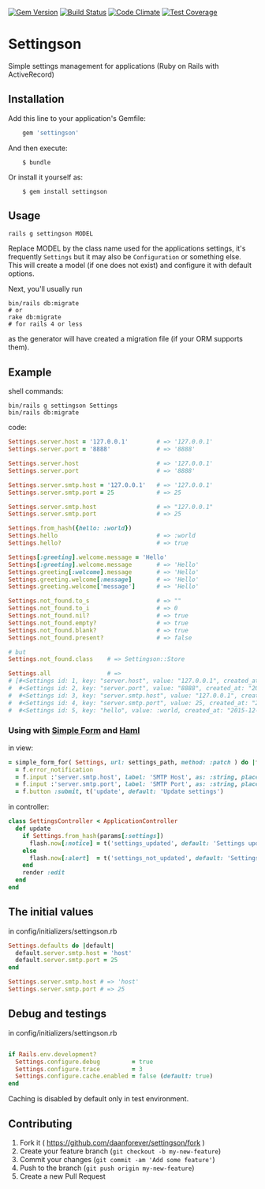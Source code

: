 [![Gem Version](https://badge.fury.io/rb/settingson.svg)](http://badge.fury.io/rb/settingson)
[![Build Status](https://travis-ci.org/daanforever/settingson.svg?branch=master)](https://travis-ci.org/daanforever/settingson)
[![Code Climate](https://codeclimate.com/github/daanforever/settingson/badges/gpa.svg)](https://codeclimate.com/github/daanforever/settingson)
[![Test Coverage](https://codeclimate.com/github/daanforever/settingson/badges/coverage.svg)](https://codeclimate.com/github/daanforever/settingson/coverage)

# Settingson

Simple settings management for applications (Ruby on Rails with ActiveRecord)

## Installation

Add this line to your application's Gemfile:

```ruby
    gem 'settingson'
```

And then execute:

```console
    $ bundle
```

Or install it yourself as:

```console
    $ gem install settingson
```

## Usage

```console
rails g settingson MODEL
```
Replace MODEL by the class name used for the applications settings, it's frequently `Settings` but it may also be `Configuration` or something else. This will create a model (if one does not exist) and configure it with default options.

Next, you'll usually run
```console
bin/rails db:migrate
# or 
rake db:migrate
# for rails 4 or less
```
as the generator will have created a migration file (if your ORM supports them).

## Example

shell commands:
```console
bin/rails g settingson Settings
bin/rails db:migrate
```

code:
```ruby
Settings.server.host = '127.0.0.1'        # => '127.0.0.1'
Settings.server.port = '8888'             # => '8888'

Settings.server.host                      # => '127.0.0.1'
Settings.server.port                      # => '8888'

Settings.server.smtp.host = '127.0.0.1'   # => '127.0.0.1'
Settings.server.smtp.port = 25            # => 25

Settings.server.smtp.host                 # => "127.0.0.1"
Settings.server.smtp.port                 # => 25

Settings.from_hash({hello: :world})
Settings.hello                            # => :world
Settings.hello?                           # => true

Settings[:greeting].welcome.message = 'Hello'
Settings[:greeting].welcome.message       # => 'Hello'
Settings.greeting[:welcome].message       # => 'Hello'
Settings.greeting.welcome[:message]       # => 'Hello'
Settings.greeting.welcome['message']      # => 'Hello'

Settings.not_found.to_s                   # => ""
Settings.not_found.to_i                   # => 0
Settings.not_found.nil?                   # => true
Settings.not_found.empty?                 # => true
Settings.not_found.blank?                 # => true
Settings.not_found.present?               # => false

# but
Settings.not_found.class    # => Settingson::Store

Settings.all                # =>
# [#<Settings id: 1, key: "server.host", value: "127.0.0.1", created_at: "2015-12-08 15:17:56", updated_at: "2015-12-08 15:17:56">,
#  #<Settings id: 2, key: "server.port", value: "8888", created_at: "2015-12-08 15:17:56", updated_at: "2015-12-08 15:17:56">,
#  #<Settings id: 3, key: "server.smtp.host", value: "127.0.0.1", created_at: "2015-12-08 15:18:21", updated_at: "2015-12-08 15:18:21">,
#  #<Settings id: 4, key: "server.smtp.port", value: 25, created_at: "2015-12-08 15:18:22", updated_at: "2015-12-08 15:18:22">,
#  #<Settings id: 5, key: "hello", value: :world, created_at: "2015-12-08 15:18:32", updated_at: "2015-12-08 15:18:32">]
```

### Using with [Simple Form](https://github.com/plataformatec/simple_form) and [Haml](https://github.com/haml/haml)
in view:
```ruby
= simple_form_for( Settings, url: settings_path, method: :patch ) do |f|
  = f.error_notification
  = f.input :'server.smtp.host', label: 'SMTP Host', as: :string, placeholder: 'mail.google.com'
  = f.input :'server.smtp.port', label: 'SMTP Port', as: :string, placeholder: '25'
  = f.button :submit, t('update', default: 'Update settings')
```

in controller:
```ruby
class SettingsController < ApplicationController
  def update
    if Settings.from_hash(params[:settings])
      flash.now[:notice] = t('settings_updated', default: 'Settings updated successfully')
    else
      flash.now[:alert]  = t('settings_not_updated', default: 'Settings not updated')
    end
    render :edit
  end
end
```

## The initial values
in config/initializers/settingson.rb
```ruby
Settings.defaults do |default|
  default.server.smtp.host = 'host'
  default.server.smtp.port = 25
end

Settings.server.smtp.host # => 'host'
Settings.server.smtp.port # => 25
```

## Debug and testings
in config/initializers/settingson.rb
```ruby

if Rails.env.development?
  Settings.configure.debug         = true
  Settings.configure.trace         = 3
  Settings.configure.cache.enabled = false (default: true)
end
```
Caching is disabled by default only in test environment.


## Contributing

1. Fork it ( https://github.com/daanforever/settingson/fork )
2. Create your feature branch (`git checkout -b my-new-feature`)
3. Commit your changes (`git commit -am 'Add some feature'`)
4. Push to the branch (`git push origin my-new-feature`)
5. Create a new Pull Request
